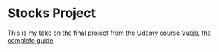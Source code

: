 # Stocks Project
This is my take on the final project from the [Udemy course Vuejs, the complete guide](https://www.udemy.com/vuejs-2-the-complete-guide/learn/v4/overview).
